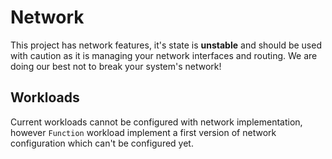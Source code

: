 # Network

This project has network features, it's state is **unstable** and should be used
with caution as it is managing your network interfaces and routing. We are doing
our best not to break your system's network!

## Workloads

Current workloads cannot be configured with network implementation, however
`Function` workload implement a first version of network configuration which
can't be configured yet.

